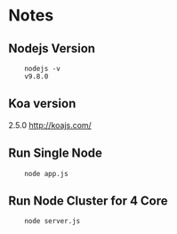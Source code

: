 # Notes

## Nodejs Version
```
    nodejs -v
    v9.8.0
```

## Koa version
2.5.0 http://koajs.com/

## Run Single Node
```
    node app.js
```

## Run Node Cluster for 4 Core
```
    node server.js
```
